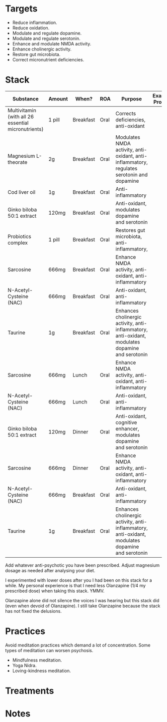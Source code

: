 # Targets
- Reduce inflammation.
- Reduce oxidation.
- Modulate and regulate dopamine.
- Modulate and regulate serotonin.
- Enhance and modulate NMDA activity.
- Enhance cholinergic activity.
- Restore gut microbiota.
- Correct micronutrient deficiencies.

# Stack
| Substance                                           | Amount | When?     | ROA  | Purpose                                                                                          | Example Product |
| --------------------------------------------------- | ------ | --------- | ---- | ------------------------------------------------------------------------------------------------ | --------------- |
| Multivitamin (with all 26 essential micronutrients) | 1 pill | Breakfast | Oral | Corrects deficiencies, anti-oxidant                                                              |                 |
| Magnesium L-theorate                                | 2g     | Breakfast | Oral | Modulates NMDA activity, anti-oxidant, anti-inflammatory, regulates serotonin and dopamine       |                 |
| Cod liver oil                                       | 1g     | Breakfast | Oral | Anti-inflammatory                                                                                |                 |
| Ginko biloba 50:1 extract                           | 120mg  | Breakfast | Oral | Anti-oxidant, modulates dopamine and serotonin                                                   |                 |
| Probiotics complex                                  | 1 pill | Breakfast | Oral | Restores gut microbiota, anti-inflammatory,                                                      |                 |
| Sarcosine                                           | 666mg  | Breakfast | Oral | Enhance NMDA activity, anti-oxidant, anti-inflammatory                                           |                 |
| N-Acetyl-Cysteine (NAC)                             | 666mg  | Breakfast | Oral | Anti-oxidant, anti-inflammatory                                                                  |                 |
| Taurine                                             | 1g     | Breakfast | Oral | Enhances cholinergic activity, anti-inflammatory, anti-oxidant, modulates dopamine and serotonin |                 |
| Sarcosine                                           | 666mg  | Lunch     | Oral | Enhance NMDA activity, anti-oxidant, anti-inflammatory                                           |                 |
| N-Acetyl-Cysteine (NAC)                             | 666mg  | Lunch  | Oral | Anti-oxidant, anti-inflammatory                                                                  |                 |
| Ginko biloba 50:1 extract                           | 120mg  | Dinner    | Oral | Anti-oxidant, cognitive enhancer, modulates dopamine and serotonin                               |                 |
| Sarcosine                                           | 666mg  | Dinner    | Oral | Enhance NMDA activity, anti-oxidant, anti-inflammatory                                           |                 |
| N-Acetyl-Cysteine (NAC)                             | 666mg  | Breakfast | Oral | Anti-oxidant, anti-inflammatory                                                                  |                 |
| Taurine                                             | 1g     | Breakfast | Oral | Enhances cholinergic activity, anti-inflammatory, anti-oxidant, modulates dopamine and serotonin |                 |

Add whatever anti-psychotic you have been prescribed. Adjust magnesium dosage as needed after analysing your diet.

I experimented with lower doses after you I had been on this stack for a while. My personal experience is that I need less Olanzapine (1/4 my prescribed dose) when taking this stack. YMMV.

Olanzapine alone did not silence the voices I was hearing but this stack did (even when devoid of Olanzapine). I still take Olanzapine because the stack has not fixed the delusions.

# Practices
Avoid meditation practices which demand a lot of concentration. Some types of meditation can worsen psychosis.

- Mindfulness meditation.
- Yoga Nidra.
- Loving-kindness meditation.

# Treatments

# Notes
